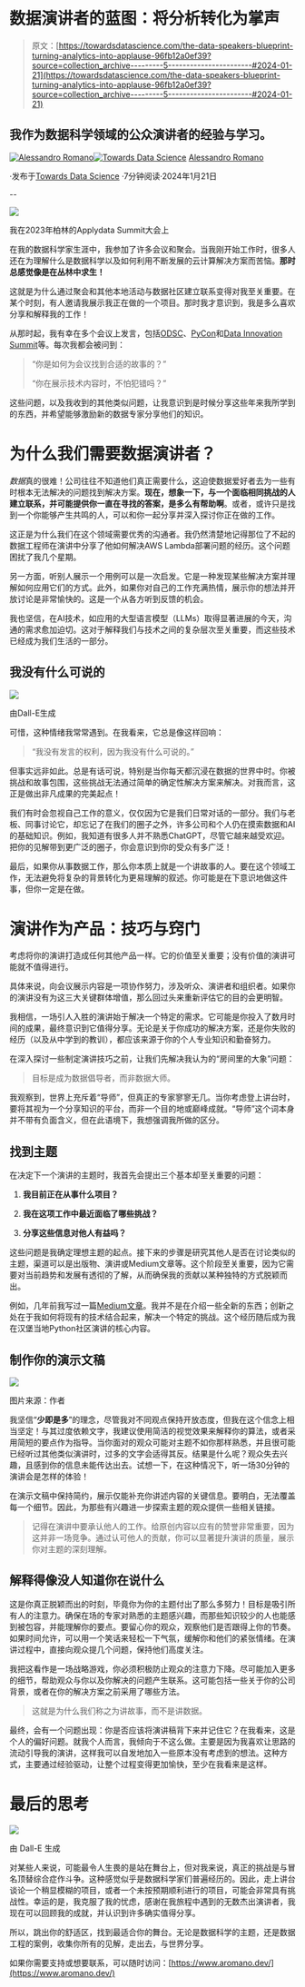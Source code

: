 # 数据演讲者的蓝图：将分析转化为掌声

> 原文：[https://towardsdatascience.com/the-data-speakers-blueprint-turning-analytics-into-applause-96fb12a0ef39?source=collection_archive---------5-----------------------#2024-01-21](https://towardsdatascience.com/the-data-speakers-blueprint-turning-analytics-into-applause-96fb12a0ef39?source=collection_archive---------5-----------------------#2024-01-21)

## 我作为数据科学领域的公众演讲者的经验与学习。

[](https://alerom90.medium.com/?source=post_page---byline--96fb12a0ef39--------------------------------)[![Alessandro Romano](../Images/d03c9add8c1138770da250b0ab964900.png)](https://alerom90.medium.com/?source=post_page---byline--96fb12a0ef39--------------------------------)[](https://towardsdatascience.com/?source=post_page---byline--96fb12a0ef39--------------------------------)[![Towards Data Science](../Images/a6ff2676ffcc0c7aad8aaf1d79379785.png)](https://towardsdatascience.com/?source=post_page---byline--96fb12a0ef39--------------------------------) [Alessandro Romano](https://alerom90.medium.com/?source=post_page---byline--96fb12a0ef39--------------------------------)

·发布于[Towards Data Science](https://towardsdatascience.com/?source=post_page---byline--96fb12a0ef39--------------------------------) ·7分钟阅读·2024年1月21日

--

![](../Images/74fccf152faf3952f895da422df96c1f.png)

我在2023年柏林的Applydata Summit大会上

在我的数据科学家生涯中，我参加了许多会议和聚会。当我刚开始工作时，很多人还在为理解什么是数据科学以及如何利用不断发展的云计算解决方案而苦恼。**那时总感觉像是在丛林中求生！**

这就是为什么通过聚会和其他本地活动与数据社区建立联系变得对我至关重要。在某个时刻，有人邀请我展示我正在做的一个项目。那时我才意识到，我是多么喜欢分享和解释我的工作！

从那时起，我有幸在多个会议上发言，包括[ODSC](https://odsc.com/california/)、[PyCon](https://python.ie/pycon-2023/)和[Data Innovation Summit](https://datainnovationsummit.com/)等。每次我都会被问到：

> “你是如何为会议找到合适的故事的？”
> 
> “你在展示技术内容时，不怕犯错吗？”

这些问题，以及我收到的其他类似问题，让我意识到是时候分享这些年来我所学到的东西，并希望能够激励新的数据专家分享他们的知识。

# 为什么我们需要数据演讲者？

*数据*真的很难！公司往往不知道他们真正需要什么，这迫使数据爱好者去为一些有时根本无法解决的问题找到解决方案。**现在，想象一下，与一个面临相同挑战的人建立联系，并可能提供你一直在寻找的答案，是多么有帮助啊**。或者，或许只是找到一个你能够产生共鸣的人，可以和你一起分享并深入探讨你正在做的工作。

这正是为什么我们在这个领域需要优秀的沟通者。我仍然清楚地记得那位了不起的数据工程师在演讲中分享了他如何解决AWS Lambda部署问题的经历。这个问题困扰了我几个星期。

另一方面，听别人展示一个用例可以是一次启发。它是一种发现某些解决方案并理解如何应用它们的方式。此外，如果你对自己的工作充满热情，展示你的想法并开放讨论是非常愉快的。这是一个从各方听到反馈的机会。

我也坚信，在AI技术，如应用的大型语言模型（LLMs）取得显著进展的今天，沟通的需求愈加迫切。这对于解释我们与技术之间的复杂层次至关重要，而这些技术已经成为我们生活的一部分。

## 我没有什么可说的

![](../Images/d82be552e12ceabeda318eb3a58a663d.png)

由Dall-E生成

可惜，这种情绪我常常遇到。在我看来，它总是像这样回响：

> “我没有发言的权利，因为我没有什么可说的。”

但事实远非如此。总是有话可说，特别是当你每天都沉浸在数据的世界中时。你被挑战和故事包围，这些挑战无法通过简单的确定性解决方案来解决。对我而言，这正是做出非凡成果的完美起点！

我们有时会忽视自己工作的意义，仅仅因为它是我们日常对话的一部分。我们与老板、同事讨论它，却忘记了在我们的圈子之外，许多公司和个人仍在摸索数据和AI的基础知识。例如，我知道有很多人并不熟悉ChatGPT，尽管它越来越受欢迎。把你的见解带到更广泛的圈子，你会意识到你的受众有多广泛！

最后，如果你从事数据工作，那么你本质上就是一个讲故事的人。要在这个领域工作，无法避免将复杂的背景转化为更易理解的叙述。你可能是在下意识地做这件事，但你一定是在做。

# 演讲作为产品：技巧与窍门

考虑将你的演讲打造成任何其他产品一样。它的价值至关重要；没有价值的演讲可能就不值得进行。

具体来说，向会议展示内容是一项协作努力，涉及听众、演讲者和组织者。如果你的演讲没有为这三大关键群体增值，那么回过头来重新评估它的目的会更明智。

我相信，一场引人入胜的演讲始于解决一个特定的需求。它可能是你投入了数月时间的成果，最终意识到它值得分享。无论是关于你成功的解决方案，还是你失败的经历（以及从中学到的教训），都应该来源于你的个人专业知识和勤奋努力。

在深入探讨一些制定演讲技巧之前，让我们先解决我认为的“房间里的大象”问题：

> 目标是成为数据倡导者，而非数据大师。

我观察到，世界上充斥着“导师”，但真正的专家寥寥无几。当你考虑登上讲台时，要将其视为一个分享知识的平台，而非一个目的地或巅峰成就。“导师”这个词本身并不带有负面含义，但在此语境下，我想强调我所做的区分。

## 找到主题

在决定下一个演讲的主题时，我首先会提出三个基本却至关重要的问题：

1.  **我目前正在从事什么项目？**

1.  **我在这项工作中最近面临了哪些挑战？**

1.  **分享这些信息对他人有益吗？**

这些问题是我确定理想主题的起点。接下来的步骤是研究其他人是否在讨论类似的主题，渠道可以是出版物、演讲或Medium文章等。这个阶段至关重要，因为它需要对当前趋势和发展有透彻的了解，从而确保我的贡献以某种独特的方式脱颖而出。

例如，几年前我写过一篇[Medium文章](/how-i-made-my-girlfriend-happy-with-a-simple-telegram-bot-2be8e4b150e7)。我并不是在介绍一些全新的东西；创新之处在于我如何将现有的技术结合起来，解决一个特定的挑战。这个经历随后成为我在汉堡当地Python社区演讲的核心内容。

## 制作你的演示文稿

![](../Images/043d78e9a457cc0c50971e87ee6ad8be.png)

图片来源：作者

我坚信“**少即是多**”的理念，尽管我对不同观点保持开放态度，但我在这个信念上相当坚定！与其过度依赖文字，我建议使用简洁的视觉效果来解释你的算法，或者采用简短的要点作为指导。当你面对的观众可能对主题不如你那样熟悉，并且很可能已经听过其他类似演讲时，过多的文字会适得其反。结果是什么呢？观众失去兴趣，且感到你的信息未能传达出去。试想一下，在这种情况下，听一场30分钟的演讲会是怎样的体验！

在演示文稿中保持简约，展示仅能补充你讲述内容的关键信息。要明白，无法覆盖每一个细节。因此，为那些有兴趣进一步探索主题的观众提供一些相关链接。

> 记得在演讲中要承认他人的工作。给原创内容以应有的赞誉非常重要，因为这并非一场竞争。通过认可他人的贡献，你可以显著提升演讲的质量，展示你对主题的深刻理解。

## 解释得像没人知道你在说什么

这是你真正脱颖而出的时刻，毕竟你为你的主题付出了那么多努力！目标是吸引所有人的注意力。确保在场的专家对熟悉的主题感兴趣，而那些知识较少的人也能感到被包容，并能理解你的要点。要留心你的观众，观察他们是否跟得上你的节奏。如果时间允许，可以用一个笑话来轻松一下气氛，缓解你和他们的紧张情绪。在演讲过程中，直接向观众提几个问题，保持他们高度关注。

我把这看作是一场战略游戏，你必须积极防止观众的注意力下降。尽可能加入更多的细节，帮助观众与你以及你解决的问题产生联系。这可能包括一些关于你的公司背景，或者在你的解决方案之前采用了哪些方法。

> 这就是为什么我们称之为讲故事，而不是讲数据。

最终，会有一个问题出现：你是否应该将演讲稿背下来并记住它？在我看来，这是个人的偏好问题。就我个人而言，我倾向于不这么做。主要是因为我喜欢让思路的流动引导我的演讲，这样我可以自发地加入一些原本没有考虑到的想法。这种方式，主要通过经验驱动，让整个过程变得更加愉快，至少在我看来是这样。

# 最后的思考

![](../Images/4dec018a046c473fb3a8f06d0615d1bb.png)

由 Dall-E 生成

对某些人来说，可能最令人生畏的是站在舞台上，但对我来说，真正的挑战是与冒名顶替综合症作斗争。这种感觉似乎是数据科学家们普遍经历的。因此，走上讲台谈论一个稍显模糊的项目，或者一个未按预期顺利进行的项目，可能会非常具有挑战性。幸运的是，我克服了我的忧虑，感谢在我旅程中遇到的无数杰出演讲者，我现在可以回顾我的成就，并认识到许多确实值得分享。

所以，跳出你的舒适区，找到最适合你的舞台。无论是数据科学的主题，还是数据工程的案例，收集你所有的见解，走出去，与世界分享。

如果你需要支持或想要联系，可以随时访问：[https://www.aromano.dev/](https://www.aromano.dev/)
